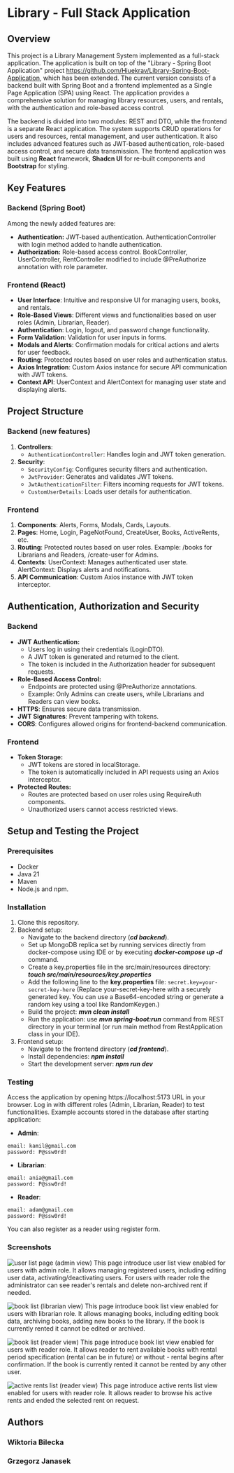 # Library - Full Stack Application
## Overview
This project is a Library Management System implemented as a full-stack application. The application is built on top of the "Library - Spring Boot Application" project https://github.com/Hiuekrav/Library-Spring-Boot-Application, which has been extended. The current version consists of a backend built with Spring Boot and a frontend implemented as a Single Page Application (SPA) using React. The application provides a comprehensive solution for managing library resources, users, and rentals, with the authentication and role-based access control.

The backend is divided into two modules: REST and DTO, while the frontend is a separate React application. The system supports CRUD operations for users and resources, rental management, and user authentication. It also includes advanced features such as JWT-based authentication, role-based access control, and secure data transmission. The frontend application was built using **React** framework, **Shadcn UI** for re-built components and **Bootstrap** for styling.

## Key Features
### Backend (Spring Boot)
Among the newly added features are:
- **Authentication:** JWT-based authentication. AuthenticationController with login method added to handle authentication.
- **Authorization:** Role-based access control. BookController, UserController, RentController modified to include @PreAuthorize annotation with role parameter.

### Frontend (React)
- **User Interface**: Intuitive and responsive UI for managing users, books, and rentals.
- **Role-Based Views**: Different views and functionalities based on user roles (Admin, Librarian, Reader).
- **Authentication**: Login, logout, and password change functionality.
- **Form Validation**: Validation for user inputs in forms.
- **Modals and Alerts**: Confirmation modals for critical actions and alerts for user feedback.
- **Routing**: Protected routes based on user roles and authentication status.
- **Axios Integration**: Custom Axios instance for secure API communication with JWT tokens.
- **Context API**: UserContext and AlertContext for managing user state and displaying alerts.

## Project Structure
### Backend (new features)
1. **Controllers**: 
    - ```AuthenticationController```: Handles login and JWT token generation.
2. **Security**:
    - ```SecurityConfig```: Configures security filters and authentication.
    - ```JwtProvider```: Generates and validates JWT tokens.
    - ```JwtAuthenticationFilter```: Filters incoming requests for JWT tokens.
    - ```CustomUserDetails```: Loads user details for authentication.

### Frontend
1. **Components**: Alerts, Forms, Modals, Cards, Layouts.
2. **Pages**: Home, Login, PageNotFound, CreateUser, Books, ActiveRents, etc.
3. **Routing**: Protected routes based on user roles. Example: /books for Librarians and Readers, /create-user for Admins.
4. **Contexts**: UserContext: Manages authenticated user state. AlertContext: Displays alerts and notifications.
5. **API Communication**: Custom Axios instance with JWT token interceptor.

## Authentication, Authorization and Security
### Backend
- **JWT Authentication:**
    - Users log in using their credentials (LoginDTO).
    - A JWT token is generated and returned to the client.
    - The token is included in the Authorization header for subsequent requests.
- **Role-Based Access Control:**
    - Endpoints are protected using @PreAuthorize annotations.
    - Example: Only Admins can create users, while Librarians and Readers can view books.
- **HTTPS**: Ensures secure data transmission.
- **JWT Signatures**: Prevent tampering with tokens.
- **CORS**: Configures allowed origins for frontend-backend communication.
### Frontend
- **Token Storage:**
    - JWT tokens are stored in localStorage.
    - The token is automatically included in API requests using an Axios interceptor.
- **Protected Routes:**
    - Routes are protected based on user roles using RequireAuth components.
    - Unauthorized users cannot access restricted views.

## Setup and Testing the Project
### Prerequisites
- Docker
- Java 21
- Maven
- Node.js and npm.

### Installation
1. Clone this repository.
2. Backend setup:
    - Navigate to the backend directory (***cd backend***).
    - Set up MongoDB replica set by running services directly from docker-compose using IDE or by executing ***docker-compose up -d*** command.
    - Create a key.properties file in the src/main/resources directory: ***touch src/main/resources/key.properties***
    - Add the following line to the **key.properties** file: ```secret.key=your-secret-key-here``` (Replace your-secret-key-here with a securely generated key. You can use a Base64-encoded string or generate a random key using a tool like RandomKeygen.)
    - Build the project: ***mvn clean install***
    - Run the application: use ***mvn spring-boot:run*** command from REST directory in your terminal (or run main method from RestApplication class in your IDE).
3. Frontend setup:
    - Navigate to the frontend directory (***cd frontend***).
    - Install dependencies: ***npm install***
    - Start the development server: ***npm run dev***

### Testing
 Access the application by opening https://localhost:5173 URL in your browser. Log in with different roles (Admin, Librarian, Reader) to test functionalities. Example accounts stored in the database after starting application:
 - **Admin**:
```
email: kamil@gmail.com
password: P@ssw0rd!
```
- **Librarian**:
```
email: ania@gmail.com
password: P@ssw0rd!
```
- **Reader**:
```
email: adam@gmail.com
password: P@ssw0rd!
```
You can also register as a reader using register form.

### Screenshots
![user list page (admin view)](https://github.com/user-attachments/assets/b33686f8-10ca-4668-9310-19daa85d09ca)
This page introduce user list view enabled for users with admin role. It allows managing registered users, including editing user data, activating/deactivating users. For users with reader role the administrator can see reader's rentals and delete non-archived rent if needed.

![book list (librarian view)](https://github.com/user-attachments/assets/7e1f9d81-4ab5-4b5b-a7a8-9f2594dafcae)
This page introduce book list view enabled for users with librarian role. It allows managing books, including editing book data, archiving books, adding new books to the library. If the book is currently rented it cannot be edited or archived.

![book list (reader view)](https://github.com/user-attachments/assets/1c06eb33-f7ca-4998-a0da-1f50e7dd2bde)
This page introduce book list view enabled for users with reader role. It allows reader to rent available books with rental period specification (rental can be in future) or without - rental begins after confirmation. If the book is currently rented it cannot be rented by any other user.

![active rents list (reader view)](https://github.com/user-attachments/assets/85b4cbe5-53de-4cd3-8877-bcad74963acc)
This page introduce active rents list view enabled for users with reader role. It allows reader to browse his active rents and ended the selected rent on request.

## Authors

### Wiktoria Bilecka
### Grzegorz Janasek
